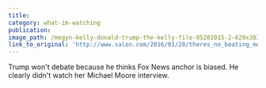 ```yaml
---
title:
category: what-im-watching
publication:
image_path: /megyn-kelly-donald-trump-the-kelly-file-05202015-2-620x383.jpg
link_to_original: 'http://www.salon.com/2016/01/28/theres_no_beating_megyn_kelly_what_donald_trump_should_have_learned_from_her_fox_news_interview_with_michael_moore/'
---
```


Trump won't debate because he thinks Fox News anchor is biased. He clearly didn't watch her Michael Moore interview.
